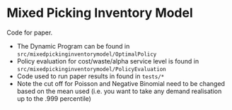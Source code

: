 # Mixed Picking Inventory Model

Code for paper.

* The Dynamic Program can be found in `src/mixedpickinginventorymodel/OptimalPolicy`
* Policy evaluation for cost/waste/alpha service level is found in `src/mixedpickinginventorymodel/PolicyEvaluation`
* Code used to run paper results in found in `tests/*`
* Note the cut off for Poisson and Negative Binomial need to be changed based on the mean used (i.e. you want to take any demand realisation up to the .999 percentile)
 